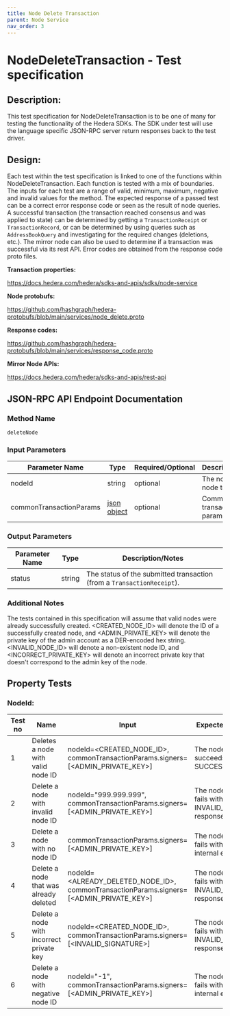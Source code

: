 ```yaml
---
title: Node Delete Transaction
parent: Node Service
nav_order: 3
---
```


# NodeDeleteTransaction - Test specification

## Description:

This test specification for NodeDeleteTransaction is to be one of many for testing the functionality of the Hedera SDKs. The SDK under test will use the language specific JSON-RPC server return responses back to the test driver.

## Design:

Each test within the test specification is linked to one of the functions within NodeDeleteTransaction. Each function is tested with a mix of boundaries. The inputs for each test are a range of valid, minimum, maximum, negative and invalid values for the method. The expected response of a passed test can be a correct error response code or seen as the result of node queries. A successful transaction (the transaction reached consensus and was applied to state) can be determined by getting a `TransactionReceipt` or `TransactionRecord`, or can be determined by using queries such as `AddressBookQuery` and investigating for the required changes (deletions, etc.). The mirror node can also be used to determine if a transaction was successful via its rest API. Error codes are obtained from the response code proto files.

**Transaction properties:**

https://docs.hedera.com/hedera/sdks-and-apis/sdks/node-service

**Node protobufs:**

https://github.com/hashgraph/hedera-protobufs/blob/main/services/node_delete.proto

**Response codes:**

https://github.com/hashgraph/hedera-protobufs/blob/main/services/response_code.proto

**Mirror Node APIs:**

https://docs.hedera.com/hedera/sdks-and-apis/rest-api

## JSON-RPC API Endpoint Documentation

### Method Name

`deleteNode`

### Input Parameters

| Parameter Name          | Type                                                    | Required/Optional | Description/Notes                  |
| ----------------------- | ------------------------------------------------------- | ----------------- | ---------------------------------- |
| nodeId                  | string                                                  | optional          | The node ID of the node to delete. |
| commonTransactionParams | [json object](../common/CommonTransactionParameters.md) | optional          | Common transaction parameters.     |

### Output Parameters

| Parameter Name | Type   | Description/Notes                                                      |
| -------------- | ------ | ---------------------------------------------------------------------- |
| status         | string | The status of the submitted transaction (from a `TransactionReceipt`). |

### Additional Notes

The tests contained in this specification will assume that valid nodes were already successfully created. <CREATED_NODE_ID> will denote the ID of a successfully created node, and <ADMIN_PRIVATE_KEY> will denote the private key of the admin account as a DER-encoded hex string. <INVALID_NODE_ID> will denote a non-existent node ID, and <INCORRECT_PRIVATE_KEY> will denote an incorrect private key that doesn't correspond to the admin key of the node.

## Property Tests

### **NodeId:**

| Test no | Name                                     | Input                                                                                   | Expected response                                                | Implemented (Y/N) |
| ------- | ---------------------------------------- | --------------------------------------------------------------------------------------- | ---------------------------------------------------------------- | ----------------- |
| 1       | Deletes a node with valid node ID        | nodeId=<CREATED_NODE_ID>, commonTransactionParams.signers=[<ADMIN_PRIVATE_KEY>]         | The node deletion succeeds with a SUCCESS status.                | N                 |
| 2       | Delete a node with invalid node ID       | nodeId="999.999.999", commonTransactionParams.signers=[<ADMIN_PRIVATE_KEY>]             | The node deletion fails with an INVALID_NODE_ID response code.   | N                 |
| 3       | Delete a node with no node ID            | commonTransactionParams.signers=[<ADMIN_PRIVATE_KEY>]                                   | The node deletion fails with an SDK internal error.              | N                 |
| 4       | Delete a node that was already deleted   | nodeId=<ALREADY_DELETED_NODE_ID>, commonTransactionParams.signers=[<ADMIN_PRIVATE_KEY>] | The node deletion fails with an INVALID_NODE_ID response code.   | N                 |
| 5       | Delete a node with incorrect private key | nodeId=<CREATED_NODE_ID>, commonTransactionParams.signers=[<INVALID_SIGNATURE>]         | The node deletion fails with an INVALID_SIGNATURE response code. | N                 |
| 6       | Delete a node with negative node ID      | nodeId="-1", commonTransactionParams.signers=[<ADMIN_PRIVATE_KEY>]                      | The node deletion fails with an SDK internal error.              | N                 |
